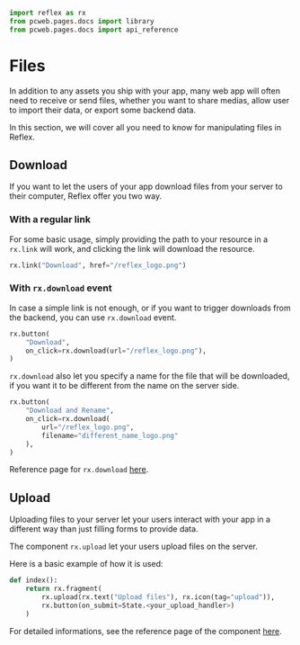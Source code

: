 ```python exec
import reflex as rx
from pcweb.pages.docs import library
from pcweb.pages.docs import api_reference
```


# Files

In addition to any assets you ship with your app, many web app will often need to receive or send files, whether you want to share medias, allow user to import their data, or export some backend data.

In this section, we will cover all you need to know for manipulating files in Reflex.

## Download

If you want to let the users of your app download files from your server to their computer, Reflex offer you two way.

### With a regular link

For some basic usage, simply providing the path to your resource in a `rx.link` will work, and clicking the link will download the resource.

```python demo
rx.link("Download", href="/reflex_logo.png")
```

### With `rx.download` event

In case a simple link is not enough, or if you want to trigger downloads from the backend, you can use `rx.download` event.

```python demo
rx.button(
    "Download", 
    on_click=rx.download(url="/reflex_logo.png"),
)
```

`rx.download` also let you specify a name for the file that will be downloaded, if you want it to be different from the name on the server side.

```python demo
rx.button(
    "Download and Rename", 
    on_click=rx.download(
        url="/reflex_logo.png", 
        filename="different_name_logo.png"
    ),
)
```

Reference page for `rx.download` [here]({api_reference.special_events.path}).

## Upload

Uploading files to your server let your users interact with your app in a different way than just filling forms to provide data.

The component `rx.upload` let your users upload files on the server.

Here is a basic example of how it is used:
```python
def index():
    return rx.fragment(
        rx.upload(rx.text("Upload files"), rx.icon(tag="upload")),
        rx.button(on_submit=State.<your_upload_handler>)
    )
```

For detailed informations, see the reference page of the component [here]({library.forms.upload.path}).